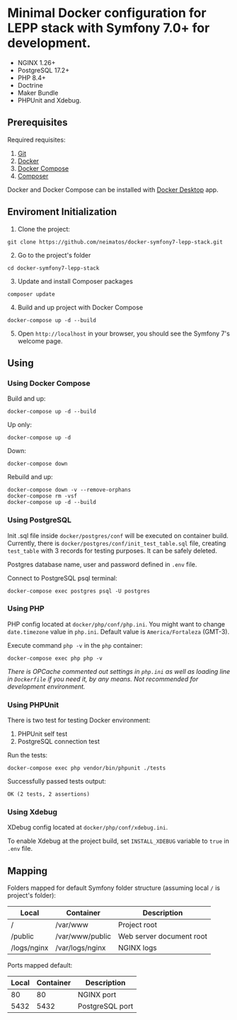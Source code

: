 # Minimal Docker configuration for LEPP stack with Symfony 7.0+ for development.

- NGINX 1.26+
- PostgreSQL 17.2+
- PHP 8.4+
- Doctrine
- Maker Bundle
- PHPUnit and Xdebug.

## Prerequisites

Required requisites:

1. [Git](https://git-scm.com/book/en/Getting-Started-Installing-Git)
2. [Docker](https://docs.docker.com/engine/installation/)
3. [Docker Compose](https://docs.docker.com/compose/install/)
4. [Composer](https://getcomposer.org)

Docker and Docker Compose can be installed with [Docker Desktop](https://www.docker.com/products/docker-desktop/) app.

## Enviroment Initialization

1. Clone the project:

```
git clone https://github.com/neimatos/docker-symfony7-lepp-stack.git
```

2. Go to the project's folder

```
cd docker-symfony7-lepp-stack
```

3. Update and install Composer packages

```
composer update
```

4. Build and up project with Docker Compose

```
docker-compose up -d --build
```

5. Open `http://localhost` in your browser, you should see the Symfony 7's welcome page.

## Using

### Using Docker Compose

Build and up:

```
docker-compose up -d --build
```

Up only:

```
docker-compose up -d
```

Down:

```
docker-compose down
```

Rebuild and up:

```
docker-compose down -v --remove-orphans
docker-compose rm -vsf
docker-compose up -d --build
```

### Using PostgreSQL

Init .sql file inside `docker/postgres/conf` will be executed on container build. Currently, there is `docker/postgres/conf/init_test_table.sql` file, creating `test_table` with 3 records for testing purposes. It can be safely deleted.

Postgres database name, user and password defined in `.env` file.

Connect to PostgreSQL psql terminal:

```
docker-compose exec postgres psql -U postgres
```

### Using PHP

PHP config located at `docker/php/conf/php.ini`. You might want to change `date.timezone` value in `php.ini`. Default value is `America/Fortaleza` (GMT-3).

Execute command `php -v` in the `php` container:

```
docker-compose exec php php -v
```

*There is OPCache commented out settings in `php.ini` as well as loading line in `Dockerfile` if you need it, by any means. Not recommended for development environment.*

### Using PHPUnit

There is two test for testing Docker environment:

1. PHPUnit self test
2. PostgreSQL connection test

Run the tests:

```
docker-compose exec php vendor/bin/phpunit ./tests
```

Successfully passed tests output:

```
OK (2 tests, 2 assertions)
```

### Using Xdebug

XDebug config located at `docker/php/conf/xdebug.ini`.

To enable Xdebug at the project build, set `INSTALL_XDEBUG` variable to `true` in `.env` file.

## Mapping

Folders mapped for default Symfony folder structure (assuming local `/` is project's folder):

| Local | Container | Description |
| - | - | - |
| / | /var/www | Project root |
| /public | /var/www/public | Web server document root |
| /logs/nginx | /var/logs/nginx | NGINX logs |

Ports mapped default:

| Local | Container | Description |
| - | - | - |
| 80 | 80 | NGINX port |
| 5432 | 5432 | PostgreSQL port |
